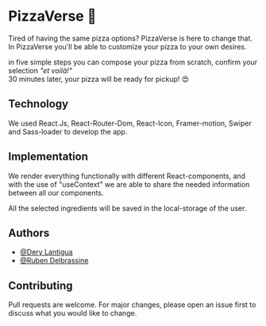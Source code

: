 # PizzaVerse :pizza:

Tired of having the same pizza options? PizzaVerse is here to change that. In PizzaVerse you'll be able to customize your pizza to your own desires. 

in five simple steps you can compose your pizza from scratch, confirm your selection <i>"et voilà!"</i>  
30 minutes later, your pizza will be ready for pickup! :heart_eyes:

## Technology

We used React.Js, React-Router-Dom, React-Icon, Framer-motion, Swiper and Sass-loader to develop the app. 

## Implementation

We render everything functionally with different React-components, and with the use of "useContext" we are able to share the needed information between all our components.

All the selected ingredients will be saved in the local-storage of the user.

## Authors

- [@Dery Lantigua](https://github.com/derylan)
- [@Ruben Delbrassine](https://github.com/RubenDelb)

## Contributing
Pull requests are welcome. For major changes, please open an issue first to discuss what you would like to change.